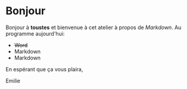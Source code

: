 # Bonjour

Bonjour à **toustes** et bienvenue à cet atelier à propos de *Markdown*. Au programme aujourd'hui:

- ~~Word~~
- Markdown
- Markdown

En espérant que ça vous plaira,

Emilie